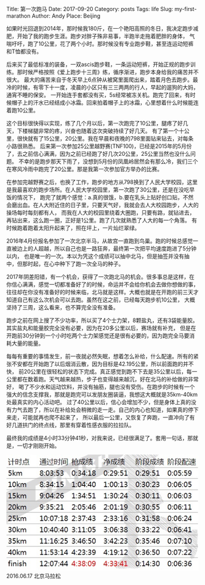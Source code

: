 Title: 第一次跑马
Date: 2017-09-20
Category: posts
Tags: life
Slug: my-first-marathon
Author: Andy
Place: Beijing

如果时光回退到2014年，那时候我180斤，在一个艳阳高照的冬日，我决定跑步减肥，开始了我的跑步生涯。跑步对胖子殊非易事，半跑半走拖着肥胖的身体，
气喘吁吁，跑了10公里，花了两个小时。那时候没有专业跑步鞋，甚至连运动短裤和T恤都没有。

后来买了最低标准的装备，一双ascis跑步鞋，一条运动短裤，开始正规的跑步训练。那时候严格按照《爱上跑步十三周》练，循序渐进，跑步本身给我的痛苦并不很大。
最大的痛苦来自于冬天早上6点钟从被窝里面爬出来，踏着月色去跑步。最冷的时候，有零下十一度，凌晨的小区只有三三两两的行人，早起的遛狗的大妈，通宵不睡的保安。
一开始连手套都没有买，5s经常被冻关机。跑完了回来，有时候帽子上的汗水已经结成小冰霜。回来拍着帽子上的冰霜，心里想着什么时候能连着跑10公里。

这个目标很快得以实现，练了几个月以后，第一次跑完了10公里，腿疼了好几天，下楼梯腿非常的疼，兴奋也随着这次突破持续了好几天。
有了第一个十公里，很快就有了15公里，20公里。我在早晨和夜晚的798里面钻来钻去，对每条小路很熟悉。
后来第一次参加25公里越野赛(TNF100)，已经是2015年的5月份了，去之前信心满满，因为之前已经跑了好几次20公里，25公里当然也没什么问题。
不幸的是跑步那天下雨了，没想到5月份的凤凰岭居然会有那么冷，我们三个在寒风冷雨中跑完了20公里。那是我第一次参加官方举办的比赛。

在参加完越野赛之后，也换了工作，跑步的地方从798换到了人民大学校园，这里是我最喜欢的跑步场所。在人民大学校园里，第一次跑了30公里，还是在没吃早饭的情况下，
跑完了就两个感觉：a.真的很饿，b.要在乳头上贴好创口贴，不然会磨出血。在人大附近住的日子里，只要天气好，我就会去人大校园跑步，人大的操场每时每刻都有人，
而我在人大的校园里绕着大圈跑，只要有路，就钻进去，再钻出来，这么跑一圈，正好是1公里。跑了几次就熟悉了人大的每一个角落。
有时候跑着跑着太阳升起来了，照在坪上，一片灿烂翠绿。

2016年4月份报名参加了一次北京半马，从故宫一直跑到鸟巢。跑的时候总感觉一直被边上的人超越，所以自己也是一路狂奔，最终第一次把平均速度跑进了5分钟以内，
也是唯一的一次。本以为凭这个成绩可以抽中北马，但是抽签并没有抽中，但那时起，在心中种下了跑一次全马的种子。

2017年阴差阳错，有一个机会，获得了一次跑北马的机会。很多事总是这样，在你信心满满，感觉一切都准备好了的时候，命运并不会给你机会去做你想做的事，
往往却在你没有准备好的时候来临，北马就是这样。大概也就是在开跑的前三天才知道自己有这么次机会可以去跑。虽然在这之前，已经每天跑步机10公里，
大概坚持了三周，这么看来，也不算完全没有准备。

跑步之前在网上搜了不少功率，所以买了4个士力架，8颗盐丸，还有3袋能量胶。其实盐丸和能量胶完全没有必要，因为在20多公里以后，赛场就有补充，
但是在开跑前30分钟到一个小时吃两个士力架感觉还是很有必要的，因为跑完全马要消耗大量的能量。

每每有重要的事情发生，前一夜就必然失眠，想着怎么补给，什么配速。所有的紧张不安都在开始跑了以后烟消云散，因为目标是42.195公里，所以前面跑的并不快，
前20公里在很轻松的状态下完成。真正感觉到跑不下去是35公里以后，每一公里都在数着跑。天气越来越热，步子也变得越来越沉，好在北马的补给做的非常好，
喝了不少水和运动饮料，并没有抽筋，腿也没有受伤。在跑步的时候有一个强大的信念支撑我，那就是跑完可以发朋友圈装逼，我想这大概就是35km-40km处最真实的内心活动吧。
过了40公里以后，信心会增加不少，但是身体上真的没有力气去跑了，所以在补给处会稍微的走一走。自己的内心也知道，如果真的停下来走，可能就再也爬不起来了，
所以最后一公里，又恢复了奔跑，一直冲向了有好几道拱门的终点线，那里有穿着性感衣服的拉拉队。

最终我的成绩是4小时33分钟41秒，对我来说，已经很满足了。套用一句话，那就是，一切才刚刚开始。

<div class="figure"> 
    <img src="/static/images/first_marathon_transcript.jpg" alt="2016.06.17 北京马拉松"/>
    <div class="caption">2016.06.17 北京马拉松</div>
</div>
